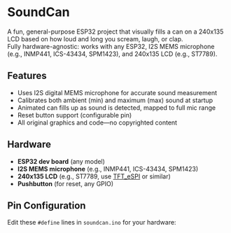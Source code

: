 # SoundCan

A fun, general-purpose ESP32 project that visually fills a can on a 240x135 LCD based on how loud and long you scream, laugh, or clap.  
Fully hardware-agnostic: works with any ESP32, I2S MEMS microphone (e.g., INMP441, ICS-43434, SPM1423), and 240x135 LCD (e.g., ST7789).

## Features

- Uses I2S digital MEMS microphone for accurate sound measurement
- Calibrates both ambient (min) and maximum (max) sound at startup
- Animated can fills up as sound is detected, mapped to full mic range
- Reset button support (configurable pin)
- All original graphics and code—no copyrighted content

## Hardware

- **ESP32 dev board** (any model)
- **I2S MEMS microphone** (e.g., INMP441, ICS-43434, SPM1423)
- **240x135 LCD** (e.g., ST7789, use [TFT_eSPI](https://github.com/Bodmer/TFT_eSPI) or similar)
- **Pushbutton** (for reset, any GPIO)

## Pin Configuration

Edit these `#define` lines in `soundcan.ino` for your hardware:

